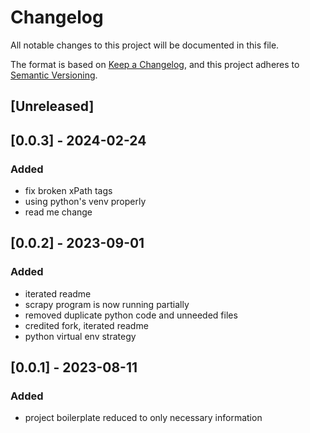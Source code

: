 # Changelog

All notable changes to this project will be documented in this file.

The format is based on [Keep a Changelog](https://keepachangelog.com/en/1.0.0/),
and this project adheres to [Semantic Versioning](https://semver.org/spec/v2.0.0.html).

## [Unreleased]

## [0.0.3] - 2024-02-24
### Added
- fix broken xPath tags
- using python's venv properly
- read me change

## [0.0.2] - 2023-09-01
### Added
- iterated readme
- scrapy program is now running partially
- removed duplicate python code and unneeded files
- credited fork, iterated readme
- python virtual env strategy


## [0.0.1] - 2023-08-11
### Added
- project boilerplate reduced to only necessary information
